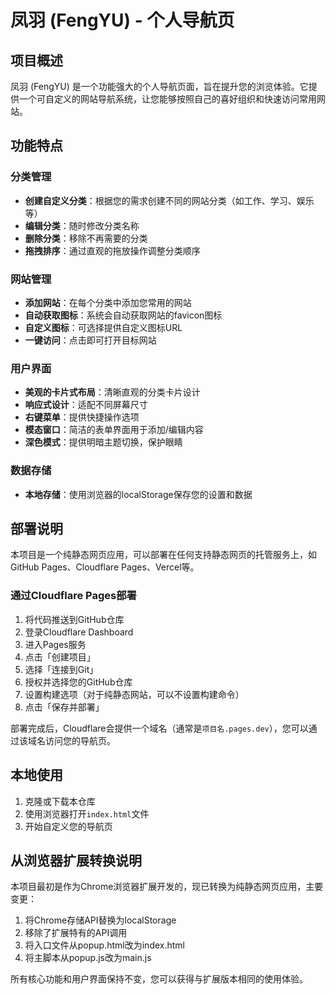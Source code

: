 # 凤羽 (FengYU) - 个人导航页

## 项目概述

凤羽 (FengYU) 是一个功能强大的个人导航页面，旨在提升您的浏览体验。它提供一个可自定义的网站导航系统，让您能够按照自己的喜好组织和快速访问常用网站。

## 功能特点

### 分类管理
- **创建自定义分类**：根据您的需求创建不同的网站分类（如工作、学习、娱乐等）
- **编辑分类**：随时修改分类名称
- **删除分类**：移除不再需要的分类
- **拖拽排序**：通过直观的拖放操作调整分类顺序

### 网站管理
- **添加网站**：在每个分类中添加您常用的网站
- **自动获取图标**：系统会自动获取网站的favicon图标
- **自定义图标**：可选择提供自定义图标URL
- **一键访问**：点击即可打开目标网站

### 用户界面
- **美观的卡片式布局**：清晰直观的分类卡片设计
- **响应式设计**：适配不同屏幕尺寸
- **右键菜单**：提供快捷操作选项
- **模态窗口**：简洁的表单界面用于添加/编辑内容
- **深色模式**：提供明暗主题切换，保护眼睛

### 数据存储
- **本地存储**：使用浏览器的localStorage保存您的设置和数据

## 部署说明

本项目是一个纯静态网页应用，可以部署在任何支持静态网页的托管服务上，如GitHub Pages、Cloudflare Pages、Vercel等。

### 通过Cloudflare Pages部署

1. 将代码推送到GitHub仓库
2. 登录Cloudflare Dashboard
3. 进入Pages服务
4. 点击「创建项目」
5. 选择「连接到Git」
6. 授权并选择您的GitHub仓库
7. 设置构建选项（对于纯静态网站，可以不设置构建命令）
8. 点击「保存并部署」

部署完成后，Cloudflare会提供一个域名（通常是`项目名.pages.dev`），您可以通过该域名访问您的导航页。

## 本地使用

1. 克隆或下载本仓库
2. 使用浏览器打开`index.html`文件
3. 开始自定义您的导航页

## 从浏览器扩展转换说明

本项目最初是作为Chrome浏览器扩展开发的，现已转换为纯静态网页应用，主要变更：

1. 将Chrome存储API替换为localStorage
2. 移除了扩展特有的API调用
3. 将入口文件从popup.html改为index.html
4. 将主脚本从popup.js改为main.js

所有核心功能和用户界面保持不变，您可以获得与扩展版本相同的使用体验。
